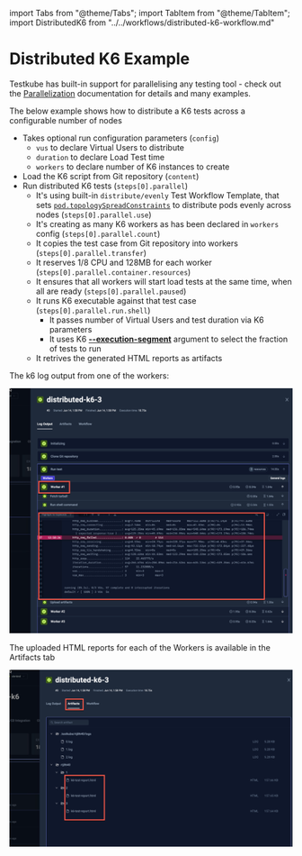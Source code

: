 import Tabs from "@theme/Tabs";
import TabItem from "@theme/TabItem";
import DistributedK6 from "../../workflows/distributed-k6-workflow.md"

# Distributed K6 Example

Testkube has built-in support for parallelising any testing tool - check out the
[Parallelization](../test-workflows-parallel) documentation for details and many examples. 

The below example shows how to distribute a K6 tests across a configurable
number of nodes

* Takes optional run configuration parameters (`config`)
    * `vus` to declare Virtual Users to distribute
    * `duration` to declare Load Test time
    * `workers` to declare number of K6 instances to create
* Load the K6 script from Git repository (`content`)
* Run distributed K6 tests (`steps[0].parallel`)
    * It's using built-in `distribute/evenly` Test Workflow Template, that sets [`pod.topologySpreadConstraints`](https://kubernetes.io/docs/concepts/scheduling-eviction/topology-spread-constraints/) to distribute pods evenly across nodes (`steps[0].parallel.use`)
    * It's creating as many K6 workers as has been declared in `workers` config (`steps[0].parallel.count`)
    * It copies the test case from Git repository into workers (`steps[0].parallel.transfer`)
    * It reserves 1/8 CPU and 128MB for each worker (`steps[0].parallel.container.resources`)
    * It ensures that all workers will start load tests at the same time, when all are ready (`steps[0].parallel.paused`)
    * It runs K6 executable against that test case (`steps[0].parallel.run.shell`)
        * It passes number of Virtual Users and test duration via K6 parameters
        * It uses K6 [**--execution-segment**](https://grafana.com/docs/k6/latest/using-k6/k6-options/reference/#execution-segment) argument to select the fraction of tests to run
    * It retrives the generated HTML reports as artifacts

<DistributedK6/>

<Tabs>
<TabItem value="logs" label="Log Output" default>

The k6 log output from one of the workers: 

![img.png](images/distributed-k6-log-output.png)

</TabItem>
<TabItem value="artifacts" label="Artifacts" default>

The uploaded HTML reports for each of the Workers is available in the Artifacts tab

![img_1.png](images/distributed-k6-artifacts.png)

</TabItem>

</Tabs>
